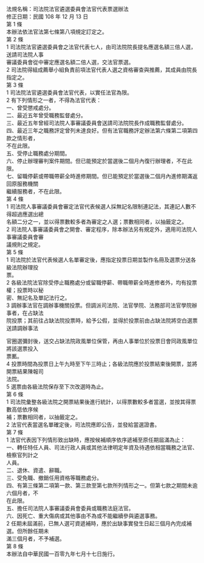 法規名稱：司法院法官遴選委員會法官代表票選辦法  
修正日期：民國 108 年 12 月 13 日  
第 1 條  
本辦法依法官法第七條第八項規定訂定之。  
第 2 條  
1 司法院法官遴選委員會之法官代表七人，由司法院院長提名應選名額三倍人選，送請司法院人事  
審議委員會從中審定應選名額二倍人選，交法官票選。  
2 司法院得組成薦舉小組負責前項法官代表人選之資格審查與推薦，其成員由院長指定之。  
第 3 條  
1 司法院法官遴選委員會法官代表，以實任法官為限。  
2 有下列情形之一者，不得為法官代表：  
一、曾受懲戒處分。  
二、最近五年曾受職務監督處分。  
三、最近五年曾經司法院人事審議委員會送請司法院院長作成職務監督處分。  
四、最近三年之職務評定曾列未達良好。但有法官職務評定辦法第六條第二項第四款之情形者，  
不在此限。  
五、受停止職務處分期間。  
六、停止辦理審判案件期間。但已能預定於當選後二個月內復行辦理者，不在此限。  
七、留職停薪或帶職帶薪全時進修期間。但已能預定於當選後二個月內進修期滿返回原服務機關  
繼續服務者，不在此限。  
第 4 條  
1 司法院人事審議委員會審定法官代表候選人採無記名限制連記法，其連記人數不得超過應選出總  
名額二分之一，並以得票數較多者為審定之人選；票數相同者，以抽籤定之。  
2 司法院人事審議委員會之開會、審定程序，除本辦法另有規定外，適用司法院人事審議委員會審  
議規則之規定。  
第 5 條  
1 司法院於法官代表候選人名單審定後，應指定投票日期並製作名冊及選票分送各級法院辦理投  
票。  
2 各級法院法官除受停止職務處分或留職停薪、帶職帶薪全時進修者外，均有投票權；投票時以秘  
密、無記名及單記法行之。  
3 調辦事法官在調辦事機關投票。但調派司法院、法官學院、法務部司法官學院辦事者，在占缺法  
院投票；其前往占缺法院投票時，給予公假，並得於投票前由占缺法院將空白選票送請調辦事法  


官圈選彌封後，送交占缺法院政風單位保管，再由人事單位於投票日會同政風單位將該選票投入  
票匭。  
4 投票時間為投票日上午九時至下午三時止；各級法院應於投票結束後開票，並將開票結果陳報司  
法院。  
5 選票由各級法院保存至下次改選時為止。  
第 6 條  
1 司法院彙整各級法院之開票結果後進行統計，以得票數較多者當選，並按其得票數高低依序候  
補；票數相同者，以抽籤定之。  
2 法官代表當選名單確定後，司法院應即公告，並發給當選證書。  
第 7 條  
1 法官代表因下列情形致出缺時，應按候補順序依序遞補至原任期屆滿為止：  
一、轉任特任人員、司法行政人員或其他法律明定年資及待遇依相當職務之法官、檢察官列計之  
人員。  
二、退休、資遣、辭職。  
三、受免職、撤銷任用資格等職務處分。  
四、有第三條第二項第一款、第三款至第七款所列情形之一。但第七款之期間未逾六個月者，不  
在此限。  
五、擔任司法院人事審議委員會委員或職務法庭法官。  
六、因死亡、重大傷病或其他事由不為或不能繼續參與遴選事務。  
2 任期未屆滿前，已無人選可資遞補時，應於出缺事實發生日起三個月內完成補選。但所餘任期未  
滿三個月者，不予補選。  
第 8 條  
本辦法自中華民國一百零九年七月十七日施行。  


